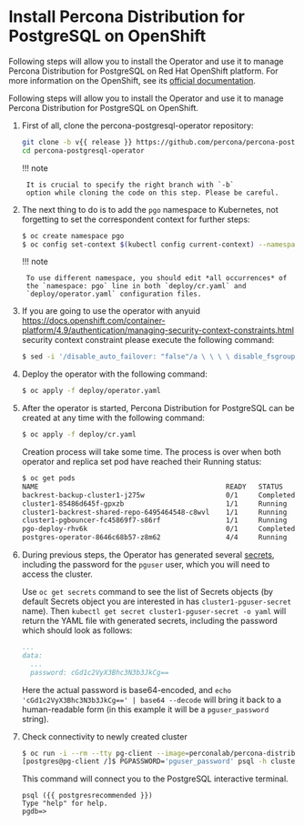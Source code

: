 # Install Percona Distribution for PostgreSQL on OpenShift

Following steps will allow you to install the Operator and use it to manage
Percona Distribution for PostgreSQL on Red Hat OpenShift platform.
For more information on the OpenShift, see its [official documentation](https://access.redhat.com/documentation/en-us/openshift_container_platform).

Following steps will allow you to install the Operator and use it to manage
Percona Distribution for PostgreSQL on OpenShift.


1. First of all, clone the percona-postgresql-operator repository:

    ```bash
    git clone -b v{{ release }} https://github.com/percona/percona-postgresql-operator
    cd percona-postgresql-operator
    ```

    !!! note

        It is crucial to specify the right branch with `-b`
        option while cloning the code on this step. Please be careful.

2. The next thing to do is to add the `pgo` namespace to Kubernetes,
    not forgetting to set the correspondent context for further steps:

    ```bash
    $ oc create namespace pgo
    $ oc config set-context $(kubectl config current-context) --namespace=pgo
    ```

    !!! note

        To use different namespace, you should edit *all occurrences* of
        the `namespace: pgo` line in both `deploy/cr.yaml` and
        `deploy/operator.yaml` configuration files.

3. If you are going to use the operator with anyuid <https://docs.openshift.com/container-platform/4.9/authentication/managing-security-context-constraints.html> security context constraint
    please execute the following command:

    ```bash
    $ sed -i '/disable_auto_failover: "false"/a \ \ \ \ disable_fsgroup: "false"' deploy/operator.yaml
    ```

4. Deploy the operator with the following command:

    ```bash
    $ oc apply -f deploy/operator.yaml
    ```

5. After the operator is started, Percona Distribution for PostgreSQL
    can be created at any time with the following command:

    ```bash
    $ oc apply -f deploy/cr.yaml
    ```

    Creation process will take some time. The process is over when both
    operator and replica set pod have reached their Running status:

    ```bash
    $ oc get pods
    NAME                                              READY   STATUS    RESTARTS   AGE
    backrest-backup-cluster1-j275w                    0/1     Completed 0          10m
    cluster1-85486d645f-gpxzb                         1/1     Running   0          10m
    cluster1-backrest-shared-repo-6495464548-c8wvl    1/1     Running   0          10m
    cluster1-pgbouncer-fc45869f7-s86rf                1/1     Running   0          10m
    pgo-deploy-rhv6k                                  0/1     Completed 0          5m
    postgres-operator-8646c68b57-z8m62                4/4     Running   1          5m
    ```

6. During previous steps, the Operator has generated several [secrets](https://kubernetes.io/docs/concepts/configuration/secret/), including the password for the `pguser` user, which you will need to access the cluster.

    Use `oc get secrets` command to see the list of Secrets objects (by default Secrets object you are interested in has `cluster1-pguser-secret` name). Then `kubectl get secret cluster1-pguser-secret -o yaml` will return the YAML file with generated secrets, including the password which should look as follows:

    ```yaml
    ...
    data:
      ...
      password: cGd1c2VyX3Bhc3N3b3JkCg==
    ```

    Here the actual password is base64-encoded, and `echo 'cGd1c2VyX3Bhc3N3b3JkCg==' | base64 --decode` will bring it back to a human-readable form (in this example it will be a `pguser_password` string).

7. Check connectivity to newly created cluster

    ```bash
    $ oc run -i --rm --tty pg-client --image=perconalab/percona-distribution-postgresql:{{ postgresrecommended }} --restart=Never -- bash -il
    [postgres@pg-client /]$ PGPASSWORD='pguser_password' psql -h cluster1-pgbouncer -p 5432 -U pguser pgdb
    ```

    This command will connect you to the PostgreSQL interactive terminal.

    ```text
    psql ({{ postgresrecommended }})
    Type "help" for help.
    pgdb=>
    ```
